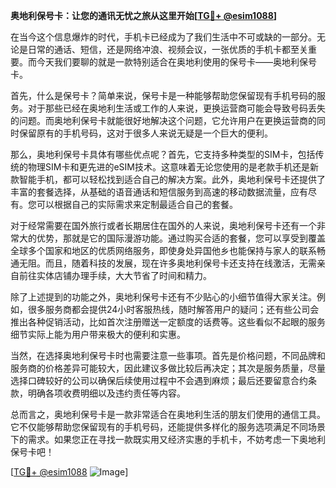 **奥地利保号卡：让您的通讯无忧之旅从这里开始[[TG💪+ @esim1088](https://t.me/s/esim1088)]**

在当今这个信息爆炸的时代，手机卡已经成为了我们生活中不可或缺的一部分。无论是日常的通话、短信，还是网络冲浪、视频会议，一张优质的手机卡都至关重要。而今天我们要聊的就是一款特别适合在奥地利使用的保号卡——奥地利保号卡。

首先，什么是保号卡？简单来说，保号卡是一种能够帮助您保留现有手机号码的服务。对于那些已经在奥地利生活或工作的人来说，更换运营商可能会导致号码丢失的问题。而奥地利保号卡就能很好地解决这个问题，它允许用户在更换运营商的同时保留原有的手机号码，这对于很多人来说无疑是一个巨大的便利。

那么，奥地利保号卡具体有哪些优点呢？首先，它支持多种类型的SIM卡，包括传统的物理SIM卡和更先进的eSIM技术。这意味着无论您使用的是老款手机还是新款智能手机，都可以轻松找到适合自己的解决方案。此外，奥地利保号卡还提供了丰富的套餐选择，从基础的语音通话和短信服务到高速的移动数据流量，应有尽有。您可以根据自己的实际需求来定制最适合自己的套餐。

对于经常需要在国外旅行或者长期居住在国外的人来说，奥地利保号卡还有一个非常大的优势，那就是它的国际漫游功能。通过购买合适的套餐，您可以享受到覆盖全球多个国家和地区的优质网络服务，即使身处异国他乡也能保持与家人的联系畅通无阻。而且，随着科技的发展，现在许多奥地利保号卡还支持在线激活，无需亲自前往实体店铺办理手续，大大节省了时间和精力。

除了上述提到的功能之外，奥地利保号卡还有不少贴心的小细节值得大家关注。例如，很多服务商都会提供24小时客服热线，随时解答用户的疑问；还有些公司会推出各种促销活动，比如首次注册赠送一定额度的话费等。这些看似不起眼的服务细节实际上能为用户带来极大的便利和实惠。

当然，在选择奥地利保号卡时也需要注意一些事项。首先是价格问题，不同品牌和服务商的价格差异可能较大，因此建议多做比较后再决定；其次是服务质量，尽量选择口碑较好的公司以确保后续使用过程中不会遇到麻烦；最后还要留意合约条款，明确各项收费明细以及违约责任等内容。

总而言之，奥地利保号卡是一款非常适合在奥地利生活的朋友们使用的通信工具。它不仅能够帮助您保留现有的手机号码，还能提供多样化的服务选项满足不同场景下的需求。如果您正在寻找一款既实用又经济实惠的手机卡，不妨考虑一下奥地利保号卡吧！

[[TG💪+ @esim1088](https://t.me/s/esim1088) ![Image](https://i.postimg.cc/4NQfJmqS/Snipaste-2025-05-13-00-14-12.png)]